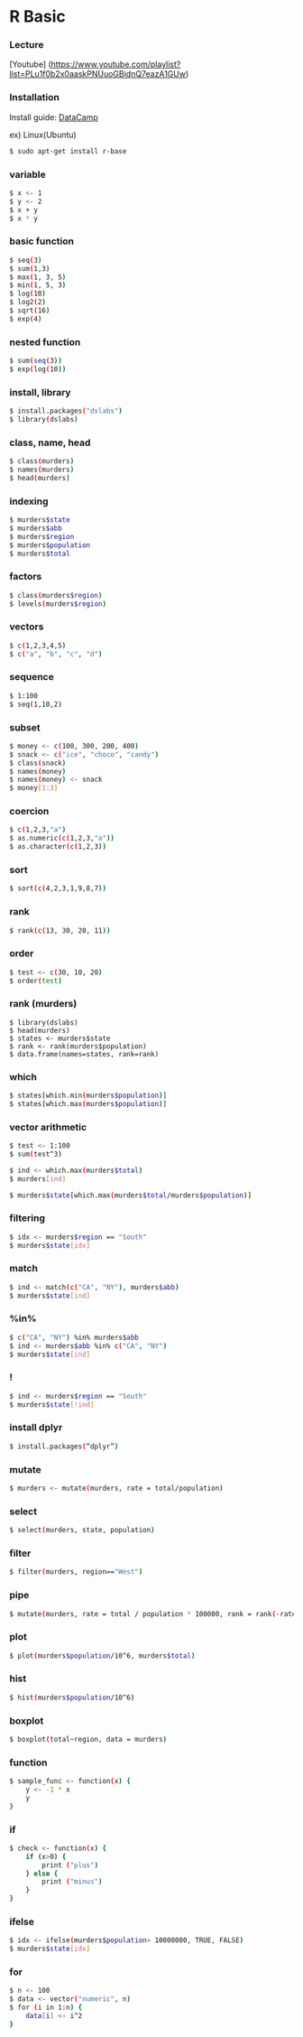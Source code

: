 # R Basic

### Lecture
[Youtube] (https://www.youtube.com/playlist?list=PLu1f0b2x0aaskPNUuoGBidnQ7eazA1GUw)

### Installation
Install guide: [DataCamp](https://www.datacamp.com/community/tutorials/installing-R-windows-mac-ubuntu)

ex) Linux(Ubuntu)
```sh
$ sudo apt-get install r-base
```

### variable
```sh
$ x <- 1
$ y <- 2
$ x + y
$ x * y
```

### basic function
```sh
$ seq(3)
$ sum(1,3)
$ max(1, 3, 5)
$ min(1, 5, 3)
$ log(10)
$ log2(2)
$ sqrt(16)
$ exp(4)
```

### nested function
```sh
$ sum(seq(3))
$ exp(log(10))
```

### install, library
```sh
$ install.packages("dslabs")
$ library(dslabs)
```

### class, name, head
```sh
$ class(murders)
$ names(murders)
$ head(murders)
```

### indexing
```sh
$ murders$state
$ murders$abb
$ murders$region
$ murders$population
$ murders$total
```
### factors
```sh
$ class(murders$region)
$ levels(murders$region)
```
### vectors
```sh
$ c(1,2,3,4,5)
$ c("a", "b", "c", "d")
```

### sequence
```sh
$ 1:100
$ seq(1,10,2)
```

### subset
```sh
$ money <- c(100, 300, 200, 400)
$ snack <- c("ice", "choco", "candy")
$ class(snack)
$ names(money)
$ names(money) <- snack
$ money[1:3]
```

### coercion
```sh
$ c(1,2,3,"a")
$ as.numeric(c(1,2,3,"a"))
$ as.character(c(1,2,3))
```

### sort
```sh
$ sort(c(4,2,3,1,9,8,7))
```
### rank
```sh
$ rank(c(13, 30, 20, 11))
```

### order
```sh
$ test <- c(30, 10, 20)
$ order(test)
```

### rank (murders)
```
$ library(dslabs)
$ head(murders)
$ states <- murders$state
$ rank <- rank(murders$population)
$ data.frame(names=states, rank=rank)
```

### which
```sh
$ states[which.min(murders$population)]
$ states[which.max(murders$population)]
```

### vector arithmetic
```sh
$ test <- 1:100
$ sum(test^3)

$ ind <- which.max(murders$total)
$ murders[ind]

$ murders$state[which.max(murders$total/murders$population)]
```

### filtering
```sh
$ idx <- murders$region == "South"
$ murders$state[idx]
```

### match
```sh
$ ind <- match(c("CA", "NY"), murders$abb)
$ murders$state[ind]
```

### %in%
```sh
$ c("CA", "NY") %in% murders$abb
$ ind <- murders$abb %in% c("CA", "NY")
$ murders$state[ind]
```

### !
```sh
$ ind <- murders$region == "South"
$ murders$state[!ind]
```

### install dplyr
```sh
$ install.packages(“dplyr”)
```

### mutate
```sh
$ murders <- mutate(murders, rate = total/population)
```

### select
```sh
$ select(murders, state, population)
```

### filter
```sh
$ filter(murders, region=="West")
```

### pipe
```sh
$ mutate(murders, rate = total / population * 100000, rank = rank(-rate)) %>% select(state, rate, rank)
```

### plot
```sh
$ plot(murders$population/10^6, murders$total)
```

### hist
```sh
$ hist(murders$population/10^6)
```

### boxplot
```sh
$ boxplot(total~region, data = murders)
```

### function
```sh
$ sample_func <- function(x) {
    y <- -1 * x
    y
}
```

### if
```sh
$ check <- function(x) {
    if (x>0) {
        print ("plus")
    } else {
        print ("minus")
    }
}
```

### ifelse
```sh
$ idx <- ifelse(murders$population> 10000000, TRUE, FALSE)
$ murders$state[idx]
```

### for
```sh
$ n <- 100
$ data <- vector("numeric", n)
$ for (i in 1:n) {
    data[i] <- i^2
}
```
